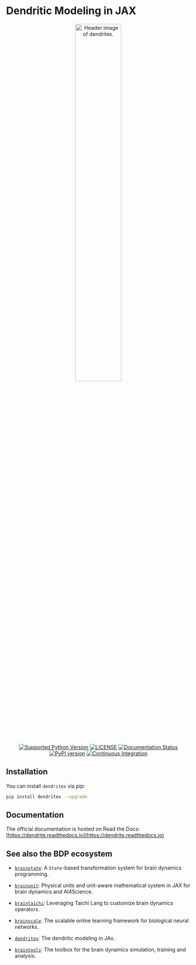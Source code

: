 

# Dendritic Modeling in JAX

<p align="center">
  	<img alt="Header image of dendritex." src="https://github.com/chaoming0625/dendritex/blob/main/docs/_static/dendritex.png" width=50%>
</p> 



<p align="center">
	<a href="https://pypi.org/project/dendritex/"><img alt="Supported Python Version" src="https://img.shields.io/pypi/pyversions/dendritex"></a>
	<a href="https://github.com/chaoming0625/dendritex/blob/main/LICENSE"><img alt="LICENSE" src="https://img.shields.io/badge/License-Apache%202.0-blue.svg"></a>
    <a href='https://dendritex.readthedocs.io/en/latest/?badge=latest'>
        <img src='https://readthedocs.org/projects/dendritex/badge/?version=latest' alt='Documentation Status' />
    </a>  	
    <a href="https://badge.fury.io/py/dendritex"><img alt="PyPI version" src="https://badge.fury.io/py/dendritex.svg"></a>
    <a href="https://github.com/chaoming0625/dendritex/actions/workflows/CI.yml"><img alt="Continuous Integration" src="https://github.com/chaoming0625/dendritex/actions/workflows/CI.yml/badge.svg"></a>
</p>


[//]: # ([``dendritex``]&#40;https://github.com/chaoming0625/dendritex&#41; provides physical units and unit-aware mathematical system in JAX for brain dynamics and AI4Science)
    

## Installation

You can install ``dendritex`` via pip:

```bash
pip install dendritex --upgrade
```

## Documentation

The official documentation is hosted on Read the Docs: [https://dendrite.readthedocs.io](https://dendrite.readthedocs.io)



## See also the BDP ecosystem

- [``brainstate``](https://github.com/chaoming0625/brainstate): A ``State``-based transformation system for brain dynamics programming.

- [``brainunit``](https://github.com/chaoming0625/brainunit): Physical units and unit-aware mathematical system in JAX for brain dynamics and AI4Science.

- [``braintaichi``](https://github.com/chaoming0625/braintaichi): Leveraging Taichi Lang to customize brain dynamics operators.

- [``brainscale``](https://github.com/chaoming0625/brainscale): The scalable online learning framework for biological neural networks.

- [``dendritex``](https://github.com/chaoming0625/dendritex): The dendritic modeling in JAx.

- [``braintools``](https://github.com/chaoming0625/braintools): The toolbox for the brain dynamics simulation, training and analysis.

